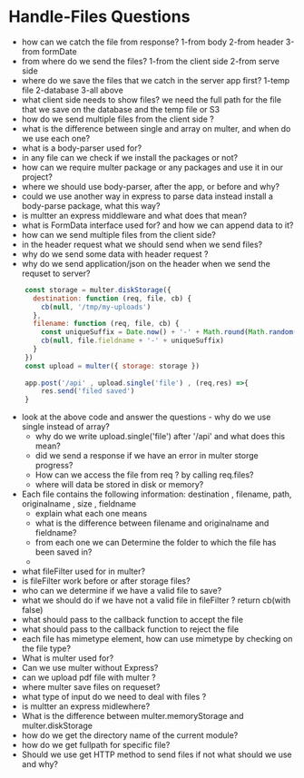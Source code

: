 # Handle-Files Questions

- how can we catch the file from response? 1-from body 2-from header 3-from formDate
- from where do we send the files? 1-from the client side 2-from serve side
- where do we save the files that we catch in the server app first? 1-temp file 2-database 3-all above
- what client side needs to show files? we need the full path for the file that we save on the database and the temp file or S3
- how do we send multiple files from the client side ?
- what is the difference between single and array on multer, and when do we use each one?
- what is a body-parser used for?
- in any file can we check if we install the packages or not? 
- how can we require multer package or any packages and use it in our project? 
- where we should use body-parser, after the app, or before and why?
- could we use another way in express to parse data instead install a body-parse package, what this way?
- is multter an express middleware and what does that mean?
- what is FormData interface used for? and how we can append data to it?
- how can we send multiple files from the client side?
- in the header request what we should send when we send files?
- why do we send some data with header request ?
- why do we send application/json on the header when we send the requset to server?

```js
	const storage = multer.diskStorage({
	  destination: function (req, file, cb) {
	    cb(null, '/tmp/my-uploads')
	  },
	  filename: function (req, file, cb) {
	    const uniqueSuffix = Date.now() + '-' + Math.round(Math.random() * 1E9)
	    cb(null, file.fieldname + '-' + uniqueSuffix)
	  }
	})
	const upload = multer({ storage: storage })
	
	app.post('/api' , upload.single('file') , (req,res) =>{
		res.send('filed saved')
	}
```
- look at the above code and answer the questions
        - why do we use single instead of array?
	- why do we write upload.single('file') after '/api' and what does this mean?
	- did we send a response if we have an error in multer storge progress?
	- How can we access the file from req ? by calling req.files?
	- where will data be stored in disk or memory?
- Each file contains the following information: destination , filename, path, originalname , size , fieldname
	- explain what each one means
	- what is the difference between filename and originalname and fieldname?
	- from each one we can Determine the folder to which the file has been saved in?
	- 
- what fileFilter used for in multer?
- is fileFilter work before or after storage files?
- who can we determine if we have a valid file to save?
- what we should do if we have not a valid file in fileFilter ? return cb(with false)
- what should pass to the callback function to accept the file
- what should pass to the callback function to reject the file
- each file has mimetype element, how can use mimetype by checking on the file type?
- What is multer used for?
- Can we use multer without Express?
- can we upload pdf file with multer ?
- where multer save files on requeset?
- what type of input do we need to deal with files ?
- is multter an express midlewhere?
- What is the difference between multer.memoryStorage and multer.diskStorage
- how do we get the directory name of the current module?
- how do we get fullpath for specific file?
- Should we use get HTTP method to send files if not what should we use and why?
